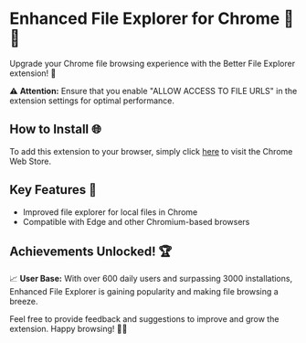 # Enhanced File Explorer for Chrome 📂✨

Upgrade your Chrome file browsing experience with the Better File Explorer extension! 🚀 

⚠️ **Attention:** Ensure that you enable "ALLOW ACCESS TO FILE URLS" in the extension settings for optimal performance.

## How to Install 🌐
To add this extension to your browser, simply click [here](https://chromewebstore.google.com/detail/better-file-explorer-for/enoogpocakiocfjdghdahjnmpgejpghd) to visit the Chrome Web Store.

## Key Features 🎉
- Improved file explorer for local files in Chrome
- Compatible with Edge and other Chromium-based browsers

## Achievements Unlocked! 🏆
📈 **User Base:** With over 600 daily users and surpassing 3000 installations, Enhanced File Explorer is gaining popularity and making file browsing a breeze.

Feel free to provide feedback and suggestions to improve and grow the extension. Happy browsing! 🚀📂
